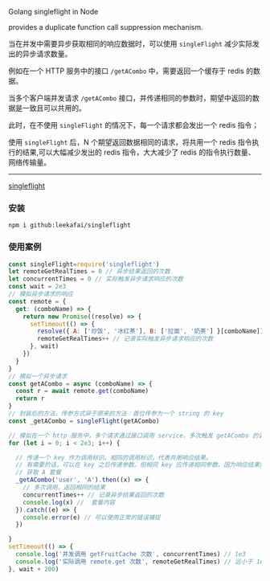 Golang singleflight in Node

provides a duplicate function call suppression mechanism.


当在并发中需要异步获取相同的响应数据时，可以使用 `singleFlight` 减少实际发出的异步请求数量。

例如在一个 HTTP 服务中的接口 `/getACombo` 中，需要返回一个缓存于 redis 的数据。

当多个客户端并发请求 `/getACombo` 接口，并传递相同的参数时，期望中返回的数据是一致且可以共用的。

此时，在不使用 `singleFlight` 的情况下，每一个请求都会发出一个 redis 指令；

使用 `singleFlight` 后，N 个期望返回数据相同的请求，将共用一个 redis 指令执行的结果,可以大幅减少发出的 redis 指令，大大减少了 redis 的指令执行数量、网络传输量。

---

[singleflight](https://pkg.go.dev/golang.org/x/sync/singleflight)

### 安装

```shell
npm i github:leekafai/singleflight
```

### 使用案例

```javascript
const singleFlight=require('singleflight')
let remoteGetRealTimes = 0 // 异步结果返回的次数
let concurrentTimes = 0 // 实际触发异步请求响应的次数
const wait = 2e3
// 模拟异步请求的响应
const remote = {
  get: (comboName) => {
    return new Promise((resolve) => {
      setTimeout(() => {
        resolve({ A: ['炒饭', '冰红茶'], B: ['拉面', '奶茶'] }[comboName])
        remoteGetRealTimes++ // 记录实际触发异步请求响应的次数
      }, wait)
    })
  }
}
// 模拟一个异步请求
const getACombo = async (comboName) => {
  const r = await remote.get(comboName)
  return r
}
// 封装后的方法，传参方式异于原来的方法：首位传参为一个 string 的 key
const _getACombo = singleFlight(getACombo)

// 模拟在一个 http 服务中，多个请求通过接口调用 service，多次触发 getACombo 的调用
for (let i = 0; i < 2e3; i++) {

  // 传递一个 key 作为调用标识。相同的调用标识，代表共用响应结果。
  // 有需要的话，可以在 key 之后传递参数。但相同 key 应传递相同参数，因为响应结果需要共用。
  // 获取 A 套餐
  _getACombo('user', 'A').then((x) => {
    // 多次调用，返回相同的结果
    concurrentTimes++ // 记录异步结果返回的次数
    console.log(x) //  套餐内容
  }).catch((e) => {
    console.error(e) // 可以使用正常的错误捕捉
  })

}
setTimeout(() => {
  console.log('并发调用 getFruitCache 次数', concurrentTimes) // 1e3
  console.log('实际调用 remote.get 次数', remoteGetRealTimes) // 远小于 1e3
}, wait + 200)
```